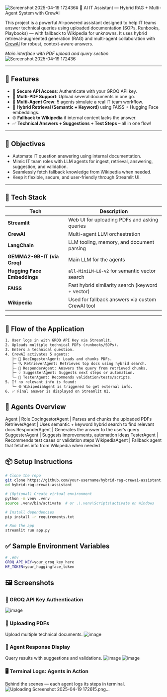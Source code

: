 ![Screenshot 2025-04-19 172436](https://github.com/user-attachments/assets/938504b7-41ff-4055-bc1c-0ae2cbcb9429)# 🤖 AI IT Assistant — Hybrid RAG + Multi-Agent System with CrewAI

This project is a powerful AI-powered assistant designed to help IT teams answer technical queries using uploaded documentation (SOPs, Runbooks, Playbooks) — with fallback to Wikipedia for unknowns. It uses hybrid retrieval-augmented generation (RAG) and multi-agent collaboration with [CrewAI](https://github.com/joaomdmoura/crewai) for robust, context-aware answers.


*Main interface with PDF upload and query section*
![Screenshot 2025-04-19 172436](https://github.com/user-attachments/assets/1db75307-b51c-4f7e-801c-4fdc65f9ad9b)


---

## 🚀 Features

- 🔐 **Secure API Access**: Authenticate with your GROQ API key.
- 📁 **Multi-PDF Support**: Upload several documents in one go.
- 🧠 **Multi-Agent Crew**: 5 agents simulate a real IT team workflow.
- 🔎 **Hybrid Retrieval (Semantic + Keyword)** using FAISS + Hugging Face embeddings.
- 🌐 **Fallback to Wikipedia** if internal content lacks the answer.
- ✅ **Technical Answers + Suggestions + Test Steps** – all in one flow!

---

## 🎯 Objectives

- Automate IT question answering using internal documentation.
- Mimic IT team roles with LLM agents for ingest, retrieval, answering, suggestion, and validation.
- Seamlessly fetch fallback knowledge from Wikipedia when needed.
- Keep it flexible, secure, and user-friendly through Streamlit UI.

---

## 🧰 Tech Stack

| Tech                  | Description |
|-----------------------|-------------|
| **Streamlit**         | Web UI for uploading PDFs and asking queries |
| **CrewAI**            | Multi-agent LLM orchestration |
| **LangChain**         | LLM tooling, memory, and document parsing |
| **GEMMA2-9B-IT (via Groq)** | Main LLM for the agents |
| **Hugging Face Embeddings** | `all-MiniLM-L6-v2` for semantic vector search |
| **FAISS**             | Fast hybrid similarity search (keyword + vector) |
| **Wikipedia**         | Used for fallback answers via custom CrewAI tool |

---

## 🔄 Flow of the Application

```txt
1. User logs in with GROQ API Key via Streamlit.
2. Uploads multiple technical PDFs (runbooks/SOPs).
3. Enters a technical question.
4. CrewAI activates 5 agents:
   ├─ 📄 DocIngestorAgent: Loads and chunks PDFs.
   ├─ 🔍 RetrieverAgent: Retrieves top docs using hybrid search.
   ├─ 💬 ResponderAgent: Answers the query from retrieved chunks.
   ├─ 💡 SuggesterAgent: Suggests next steps or automation.
   └─ 🧪 TesterAgent: Recommends validation/tests/scripts.
5. If no relevant info is found:
   └─ 🌐 WikipediaAgent is triggered to get external info.
6. ✅ Final answer is displayed on Streamlit UI.
```

## 🧠 Agents Overview
Agent | Role
DocIngestorAgent | Parses and chunks the uploaded PDFs
RetrieverAgent | Uses semantic + keyword hybrid search to find relevant docs
ResponderAgent | Generates the answer to the user’s query
SuggesterAgent | Suggests improvements, automation ideas
TesterAgent | Recommends test cases or validation steps
WikipediaAgent | Fallback agent that fetches info from Wikipedia when needed

## 📦 Setup Instructions
```bash
# Clone the repo
git clone https://github.com/your-username/hybrid-rag-crewai-assistant.git
cd hybrid-rag-crewai-assistant

# (Optional) Create virtual environment
python -m venv .venv
source .venv/bin/activate  # or .\.venv\Scripts\activate on Windows

# Install dependencies
pip install -r requirements.txt

# Run the app
streamlit run app.py
```

## ✅ Sample Environment Variables
```bash
# .env
GROQ_API_KEY=your_groq_key_here
HF_TOKEN=your_huggingface_token
```

## 🖼️ Screenshots
### 🔐 GROQ API Key Authentication
![image](https://github.com/user-attachments/assets/a3ecbf01-3d4a-4e80-a11c-b9d3147cba74)


### 📁 Uploading PDFs
Upload multiple technical documents.
![image](https://github.com/user-attachments/assets/343b0ef8-47ef-4479-bae6-904e2106bf45)

### 🧠 Agent Response Display
Query results with suggestions and validations.
![image](https://github.com/user-attachments/assets/e3fc8933-d29e-4866-a839-76ffd970c807)
![image](https://github.com/user-attachments/assets/911a6f7a-5778-42a6-b7bc-c88f3dda3934)

### 🖥️ Terminal Logs: Agents in Action
Behind the scenes — each agent logs its steps in terminal.
![Uploading Screenshot 2025-04-19 172615.png…]()


